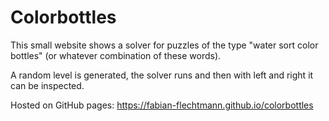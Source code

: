 # Colorbottles

This small website shows a solver for puzzles of the type "water sort color bottles" (or whatever combination of these words).

A random level is generated, the solver runs and then with left and right it can be inspected.

Hosted on GitHub pages: https://fabian-flechtmann.github.io/colorbottles
